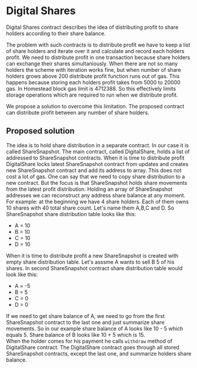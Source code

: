 # Digital Shares

Digital Shares contract describes the idea of distributing profit to share holders according to their share balance.

The problem with such contracts is to distribute profit we have to keep a list of share holders and iterate over it and calculate and record each holders profit. We need to distribute profit in one transaction because share holders can exchange their shares simultaniously. When there are not so many holders the scheme with iteration works fine, but when number of share holders grows above 200 distribute profit function runs out of gas. This happens because storing each holders profit takes from 5000 to 20000 gas. In Homestead block gas limit is 4712388. So this effectively limits storage operations which are required to run when we distribute profit.

We propose a solution to overcome this limitation. The proposed contract can distribute profit between any number of share holders.  

## Proposed solution

The idea is to hold share distribution in a separate contract. In our case it is called ShareSnapshot. The main contract, called DigitalShare, holds a list of addressed to ShareSnapshot contracts. When it is time to distribute profit DigitalShare locks latest ShareSnapshot contract from updates and creates new ShareSnapshot contract and add its address to array. This does not cost a lot of gas. One can say that we need to copy share distribution to a new contract. But the focus is that ShareSnapshot holds share movements from the latest profit distribution. Holding an array of ShareSnapshot addresses we can reconstruct any address share balance at any moment.  For example: at the beginning we have 4 share holders. Each of them owns 10 shares with 40 total share count. Let's name them A,B,C and D. So ShareSnapshot share distribution table looks like this:

* A = 10
* B = 10
* C = 10
* D = 10

When it is time to distribute profit a new ShareSnapshot is created with empty share distribution table. Let's asssme A wants to sell B 5 of his shares. In second ShareSnapshot contract share distribution table would look like this:

* A = -5
* B = 5
* C = 0
* D = 0

If we need to get share balance of A, we need to go from the first ShareSnapshot contract to the last one and just summarize share movements. So in our example share balance of A looks like 10 - 5 which equals 5. Share balance of B looks like 10 + 5 which is 15.  
When the holder comes for his payment he calls `withdraw` method of DigitalShare contract. The DigitalShare contract goes through all stored ShareSnapshot contracts, except the last one, and summarize holders share balance.

